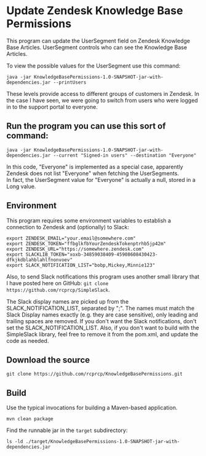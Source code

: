 # Update Zendesk Knowledge Base Permissions

This program can update the UserSegment field on Zendesk Knowledge Base Articles. UserSegment controls who can see the Knowledge Base Articles.

To view the possible values for the UserSegment use this command:
```shell
java -jar KnowledgeBasePermissions-1.0-SNAPSHOT-jar-with-dependencies.jar --printUsers
```
These levels provide access to different groups of customers in Zendesk.  In the case I have seen, we were going to switch from users who were logged in to the support portal to everyone.
## Run the program you can use this sort of command:
```shell
java -jar KnowledgeBasePermissions-1.0-SNAPSHOT-jar-with-dependencies.jar --current "Signed-in users" --destination "Everyone"
```
In this code, "Everyone" is implemented as a special case, apparently Zendesk does not list "Everyone" when fetching the UserSegments.  
In fact, the UserSegment value for "Everyone" is actually a null, stored in a Long value.

## Environment
This program requires some environment variables to establish a connection to Zendesk and (optionally) to Slack: 
```shell
export ZENDESK_EMAIL="your.email@somewhere.com"
export ZENDESK_TOKEN="ffbglkfbYourZendeskTokenptrhb5jp42m"
export ZENDESK_URL="https://somewhere.zendesk.com"
export SLACKLIB_TOKEN="xoxb-34859038409-45908608430423-dfkjkdblahblahlfnonvoev"
export SLACK_NOTIFICATION_LIST="bobp,Mickey,Minnie123"
```
Also, to send Slack notifications this program uses another small library that I have posted 
here on GitHub: `git clone https://github.com/rcprcp/SimpleSlack`. 

The Slack display names are picked up from the SLACK_NOTIFICATION_LIST, separated by ";". The names must match the Slack Display 
names exactly (e.g. they are case sensitive), only leading and trailing spaces are removed.
If you don't want the Slack notifications, don't set the  SLACK_NOTIFICATION_LIST.  Also, if you don't want to build with 
the SimpleSlack library, feel free to remove it from the pom.xml, and update the code as needed.

## Download the source
```shell
git clone https://github.com/rcprcp/KnowledgeBasePermissions.git
```

## Build 
Use the typical invocations for building a Maven-based application.
```shell
mvn clean package
```

Find the runnable jar in the `target` subdirectory: 
```shell
ls -ld ./target/KnowledgeBasePermissions-1.0-SNAPSHOT-jar-with-dependencies.jar
```